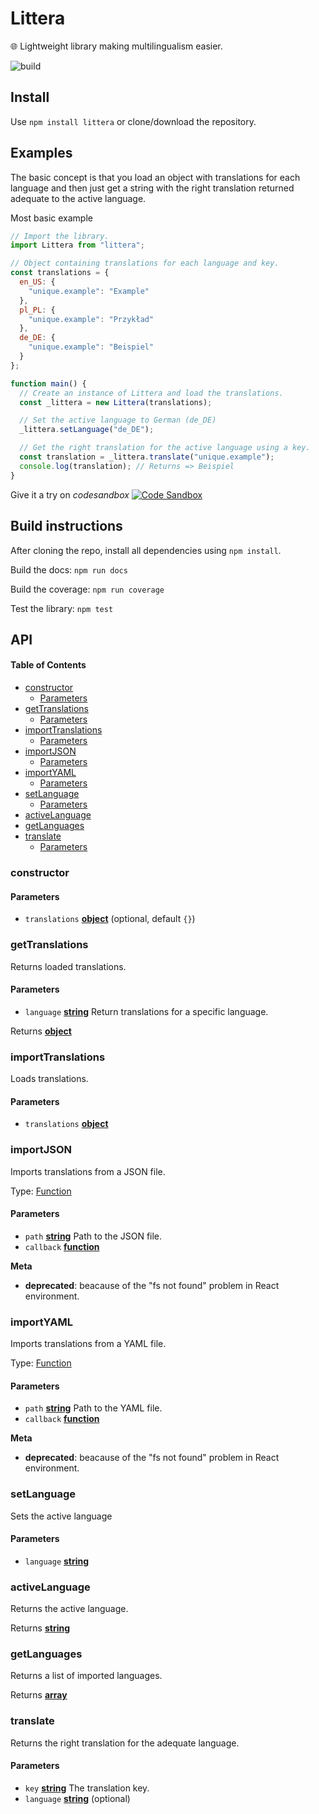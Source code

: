 # Littera

🌐 Lightweight library making multilingualism easier.

![build](https://travis-ci.com/DRFR0ST/Littera.svg?branch=master)

## Install

Use `npm install littera` or clone/download the repository.

## Examples

The basic concept is that you load an object with translations for each language and then just get a string with the right translation returned adequate to the active language.

Most basic example

```javascript
// Import the library.
import Littera from "littera";

// Object containing translations for each language and key.
const translations = {
  en_US: {
    "unique.example": "Example"
  },
  pl_PL: {
    "unique.example": "Przykład"
  },
  de_DE: {
    "unique.example": "Beispiel"
  }
};

function main() {
  // Create an instance of Littera and load the translations.
  const _littera = new Littera(translations);

  // Set the active language to German (de_DE)
  _littera.setLanguage("de_DE");

  // Get the right translation for the active language using a key.
  const translation = _littera.translate("unique.example");
  console.log(translation); // Returns => Beispiel
}
```

Give it a try on _codesandbox_
[![Code Sandbox](https://codesandbox.io/static/img/play-codesandbox.svg)](https://codesandbox.io/s/n5wlmrwwm4)

## Build instructions

After cloning the repo, install all dependencies using `npm install`.

Build the docs:
`npm run docs`

Build the coverage:
`npm run coverage`

Test the library:
`npm test`

## API

<!-- Generated by documentation.js. Update this documentation by updating the source code. -->

#### Table of Contents

-   [constructor](#constructor)
    -   [Parameters](#parameters)
-   [getTranslations](#gettranslations)
    -   [Parameters](#parameters-1)
-   [importTranslations](#importtranslations)
    -   [Parameters](#parameters-2)
-   [importJSON](#importjson)
    -   [Parameters](#parameters-3)
-   [importYAML](#importyaml)
    -   [Parameters](#parameters-4)
-   [setLanguage](#setlanguage)
    -   [Parameters](#parameters-5)
-   [activeLanguage](#activelanguage)
-   [getLanguages](#getlanguages)
-   [translate](#translate)
    -   [Parameters](#parameters-6)

### constructor

#### Parameters

-   `translations` **[object](https://developer.mozilla.org/docs/Web/JavaScript/Reference/Global_Objects/Object)**  (optional, default `{}`)

### getTranslations

Returns loaded translations.

#### Parameters

-   `language` **[string](https://developer.mozilla.org/docs/Web/JavaScript/Reference/Global_Objects/String)** Return translations for a specific language.

Returns **[object](https://developer.mozilla.org/docs/Web/JavaScript/Reference/Global_Objects/Object)** 

### importTranslations

Loads translations.

#### Parameters

-   `translations` **[object](https://developer.mozilla.org/docs/Web/JavaScript/Reference/Global_Objects/Object)** 

### importJSON

Imports translations from a JSON file.

Type: [Function](https://developer.mozilla.org/docs/Web/JavaScript/Reference/Statements/function)

#### Parameters

-   `path` **[string](https://developer.mozilla.org/docs/Web/JavaScript/Reference/Global_Objects/String)** Path to the JSON file.
-   `callback` **[function](https://developer.mozilla.org/docs/Web/JavaScript/Reference/Statements/function)** 

**Meta**

-   **deprecated**: beacause of the "fs not found" problem in React environment.


### importYAML

Imports translations from a YAML file.

Type: [Function](https://developer.mozilla.org/docs/Web/JavaScript/Reference/Statements/function)

#### Parameters

-   `path` **[string](https://developer.mozilla.org/docs/Web/JavaScript/Reference/Global_Objects/String)** Path to the YAML file.
-   `callback` **[function](https://developer.mozilla.org/docs/Web/JavaScript/Reference/Statements/function)** 

**Meta**

-   **deprecated**: beacause of the "fs not found" problem in React environment.


### setLanguage

Sets the active language

#### Parameters

-   `language` **[string](https://developer.mozilla.org/docs/Web/JavaScript/Reference/Global_Objects/String)** 

### activeLanguage

Returns the active language.

Returns **[string](https://developer.mozilla.org/docs/Web/JavaScript/Reference/Global_Objects/String)** 

### getLanguages

Returns a list of imported languages.

Returns **[array](https://developer.mozilla.org/docs/Web/JavaScript/Reference/Global_Objects/Array)** 

### translate

Returns the right translation for the adequate language.

#### Parameters

-   `key` **[string](https://developer.mozilla.org/docs/Web/JavaScript/Reference/Global_Objects/String)** The translation key.
-   `language` **[string](https://developer.mozilla.org/docs/Web/JavaScript/Reference/Global_Objects/String)** (optional)
